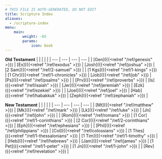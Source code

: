 ```yaml
---
# THIS FILE IS AUTO-GENERATED, DO NOT EDIT
title: Scripture Index
aliases:
  - /scripture-index
menu:
    main:
        weight: -65
        params:
            icon: book
---
```


**Old Testament**
|  |  |  |  |
| --- | --- | --- | --- |
| [Gen]({{<relref "/ref/genesis" >}}) | [Ex]({{<relref "/ref/exodus" >}}) | [Josh]({{<relref "/ref/joshua" >}}) | [2 Sam]({{<relref "/ref/2-samuel" >}}) |
| [1 Kgs]({{<relref "/ref/1-kings" >}}) | [1 Chr]({{<relref "/ref/1-chronicles" >}}) | [Job]({{<relref "/ref/job" >}}) | [Ps]({{<relref "/ref/psalms" >}}) |
| [Prv]({{<relref "/ref/proverbs" >}}) | [Is]({{<relref "/ref/isaiah" >}}) | [Jer]({{<relref "/ref/jeremiah" >}}) | [Ezk]({{<relref "/ref/ezekiel" >}}) |
| [Joel]({{<relref "/ref/joel" >}}) | [Hab]({{<relref "/ref/habakkuk" >}}) | [Zeph]({{<relref "/ref/zephaniah" >}}) |

**New Testament**
|  |  |  |  |
| --- | --- | --- | --- |
| [Mt]({{<relref "/ref/matthew" >}}) | [Mk]({{<relref "/ref/mark" >}}) | [Lk]({{<relref "/ref/luke" >}}) | [Jn]({{<relref "/ref/john" >}}) |
| [Rom]({{<relref "/ref/romans" >}}) | [1 Cor]({{<relref "/ref/1-corinthians" >}}) | [2 Cor]({{<relref "/ref/2-corinthians" >}}) | [Eph]({{<relref "/ref/ephesians" >}}) |
| [Phil]({{<relref "/ref/philippians" >}}) | [Col]({{<relref "/ref/colossians" >}}) | [1 Thes]({{<relref "/ref/1-thessalonians" >}}) | [1 Tim]({{<relref "/ref/1-timothy" >}}) |
| [Heb]({{<relref "/ref/hebrews" >}}) | [Jam]({{<relref "/ref/james" >}}) | [1 Pet]({{<relref "/ref/1-peter" >}}) | [1 Jn]({{<relref "/ref/1-john" >}}) |
| [Rev]({{<relref "/ref/revelation" >}}) |
